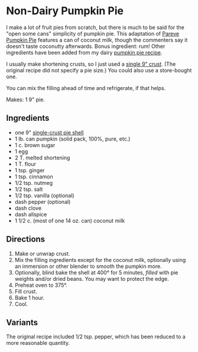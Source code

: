 # Non-Dairy Pumpkin Pie

I make a lot of fruit pies from scratch, but there is much to be said for the "open some cans" simplicity of pumpkin pie.  This adaptation of [Pareve Pumpkin Pie](https://jamiegeller.com/recipes/parve-pumpkin-pie/) features a can of coconut milk, though the commenters say it doesn't taste coconutty afterwards.  Bonus ingredient: rum!  Other ingredients have been added from my dairy [pumpkin pie recipe](../pie/pumpkin.md).

I usually make shortening crusts, so I just used a [single 9" crust](../pie/crust.md).  (The original recipe did not specify a pie size.)  You could also use a store-bought one.

You can mix the filling ahead of time and refrigerate, if that helps.

Makes: 1 9" pie.

## Ingredients

* one 9" [single-crust pie shell](../pie/crust.md)
* 1 lb. can pumpkin (solid pack, 100%, pure, etc.)
* 1 c. brown sugar
* 1 egg
* 2 T. melted shortening
* 1 T. flour
* 1 tsp. ginger
* 1 tsp. cinnamon
* 1/2 tsp. nutmeg
* 1/2 tsp. salt
* 1/2 tsp. vanilla (optional)
* dash pepper (optional)
* dash clove
* dash allspice
* 1 1/2 c. (most of one 14 oz. can) coconut milk

## Directions

1. Make or unwrap crust.
2. Mix the filling ingredients except for the coconut milk, optionally using an immersion or other blender to smooth the pumpkin more.
3. Optionally, blind bake the shell at 400° for 5 minutes, *filled* with pie weights and/or dried beans.  You may want to protect the edge.
4. Preheat oven to 375°.
5. Fill crust.
6. Bake 1 hour.
7. Cool.

## Variants

The original recipe included 1/2 tsp. pepper, which has been reduced to a more reasonable quantity.


